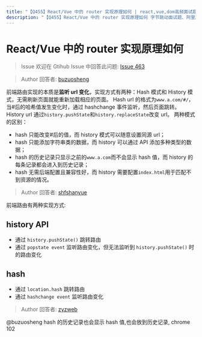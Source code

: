 ```yaml
---
title: "【Q455】React/Vue 中的 router 实现原理如何 | react,vue,dom高频面试题"
description: "【Q455】React/Vue 中的 router 实现原理如何 字节跳动面试题、阿里腾讯面试题、美团小米面试题。"
---
```


# React/Vue 中的 router 实现原理如何

> Issue
> 欢迎在 Gtihub Issue 中回答此问题: [Issue 463](https://github.com/shfshanyue/Daily-Question/issues/463)

> Author
> 回答者: [buzuosheng](https://github.com/buzuosheng)

前端路由实现的本质是**监听 url 变化**，实现方式有两种：Hash 模式和 History 模式，无需刷新页面就能重新加载相应的页面。
Hash url 的格式为`www.a.com/#/`，当#后的哈希值发生变化时，通过 hashchange 事件监听，然后页面跳转。
History url 通过`history.pushState`和`history.replaceState`改变 url。
两种模式的区别：

- hash 只能改变#后的值，而 history 模式可以随意设置同源 url；
- hash 只能添加字符串类的数据，而 history 可以通过 API 添加多种类型的数据；
- hash 的历史记录只显示之前的`www.a.com`而不会显示 hash 值，而 history 的每条记录都会进入到历史记录；
- hash 无需后端配置且兼容性好，而 history 需要配置`index.html`用于匹配不到资源的情况。

> Author
> 回答者: [shfshanyue](https://github.com/shfshanyue)

前端路由有两种实现方式:

## history API

- 通过 `history.pushState()` 跳转路由
- 通过 `popstate event` 监听路由变化，但无法监听到 `history.pushState()` 时的路由变化

## hash

- 通过 `location.hash` 跳转路由
- 通过 `hashchange event` 监听路由变化

> Author
> 回答者: [zyzweb](https://github.com/zyzweb)

@buzuosheng hash 的历史记录也会显示 hash 值,也会放到历史记录, chrome 102
